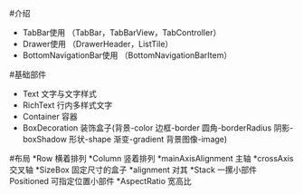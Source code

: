 #介绍
* TabBar使用 （TabBar，TabBarView，TabController）
* Drawer使用 （DrawerHeader，ListTile）
* BottomNavigationBar使用 （BottomNavigationBarItem）

#基础部件
* Text 文字与文字样式
* RichText 行内多样式文字
* Container 容器
* BoxDecoration 装饰盒子(背景-color 边框-border 圆角-borderRadius 阴影-boxShadow 形状-shape 渐变-gradient 背景图像-image)

#布局
*Row 横着排列
*Column 竖着排列
*mainAxisAlignment 主轴
*crossAxis 交叉轴
*SizeBox 固定尺寸的盒子
*alignment 对其
*Stack 一摞小部件  Positioned 可指定位置小部件
*AspectRatio 宽高比
